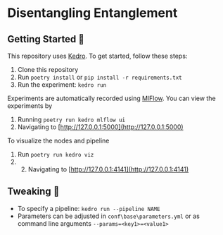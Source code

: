 # Disentangling Entanglement


## Getting Started :rocket:

This repository uses [Kedro](https://kedro.org/). To get started, follow these steps:
1. Clone this repository
2. Run `poetry install` or `pip install -r requirements.txt`
3. Run the experiment: `kedro run`

Experiments are automatically recorded using [MlFlow](https://mlflow.org/). You can view the experiments by
1. Running `poetry run kedro mlflow ui`
2. Navigating to [http://127.0.0.1:5000](http://127.0.0.1:5000)

To visualize the nodes and pipeline
1. Run `poetry run kedro viz`
2. 2. Navigating to [http://127.0.0.1:4141](http://127.0.0.1:4141)

## Tweaking :wrench:

- To specify a pipeline: `kedro run --pipeline NAME`
 - Parameters can be adjusted in `conf\base\parameters.yml` or as command line arguments `--params=<key1>=<value1>`
